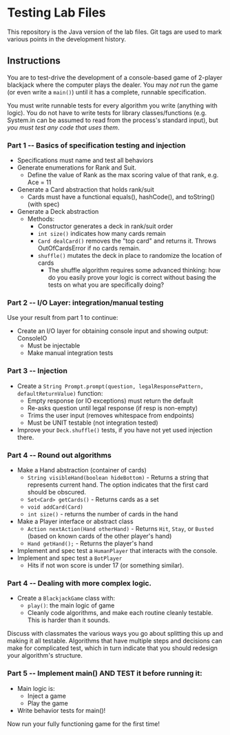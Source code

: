 # Testing Lab Files

This repository is the Java version of the lab files. Git tags are used 
to mark various points in the development history.

## Instructions

You are to test-drive the development of a console-based game of 2-player blackjack where the computer
plays the dealer. You may *not* run the game (or even write a `main()`) until it has a complete, runnable specification. 

You must write runnable tests for every algorithm you write (anything with logic). You do not have
to write tests for library classes/functions (e.g. System.in can be assumed to read from the process's 
standard input), but *you must test any code that uses them*.

### Part 1 -- Basics of specification testing and injection

- Specifications must name and test all behaviors
- Generate enumerations for Rank and Suit.
    - Define the value of Rank as the max scoring value of that rank, e.g. Ace = 11
- Generate a Card abstraction that holds rank/suit
    - Cards must have a functional equals(), hashCode(), and toString() (with spec)
- Generate a Deck abstraction
    - Methods: 
        - Constructor generates a deck in rank/suit order
        - `int size()` indicates how many cards remain
        - `Card dealCard()` removes the "top card" and returns it. Throws OutOfCardsError if no cards remain.
        - `shuffle()` mutates the deck in place to randomize the location of cards
            - The shuffle algorithm requires some advanced thinking: how do you easily 
              prove your logic is correct without basing the tests on what you are specifically doing?
  
### Part 2 -- I/O Layer: integration/manual testing

Use your result from part 1 to continue:

- Create an I/O layer for obtaining console input and showing output: ConsoleIO
    - Must be injectable
    - Make manual integration tests
    
### Part 3 -- Injection

- Create a `String Prompt.prompt(question, legalResponsePattern, defaultReturnValue)` function:
    - Empty response (or IO exceptions) must return the default
    - Re-asks question until legal response (if resp is non-empty)
    - Trims the user input (removes whitespace from endpoints)
    - Must be UNIT testable (not integration tested)
- Improve your `Deck.shuffle()` tests, if you have not yet used injection there.

### Part 4 -- Round out algorithms

- Make a Hand abstraction (container of cards)
    - `String visibleHand(boolean hideBottom)` - Returns a string that represents current hand. The option indicates that the first card should be obscured.
    - `Set<Card> getCards()` - Returns cards as a set
    - `void addCard(Card)` 
    - `int size()` - returns the number of cards in the hand
- Make a Player interface or abstract class
    - `Action nextAction(Hand otherHand)` - Returns `Hit`, `Stay`, or `Busted` (based on known cards of the other player's hand)
    - `Hand getHand();` - Returns the player's hand
- Implement and spec test a `HumanPlayer` that interacts with the console. 
- Implement and spec test a `BotPlayer` 
    - Hits if not won score is under 17 (or something similar).

### Part 4 -- Dealing with more complex logic.

- Create a `BlackjackGame` class with:
    - `play()`: the main logic of game
    - Cleanly code algorithms, and make each routine cleanly testable. This
      is harder than it sounds.

Discuss with classmates the various ways you go about splitting this up 
and making it all testable. Algorithms that have multiple steps and decisions can
make for complicated test, which in turn indicate that you should redesign
your algorithm's structure. 

### Part 5 -- Implement main() AND TEST it before running it:

- Main logic is:
    - Inject a game
    - Play the game
- Write behavior tests for main()!

Now run your fully functioning game for the first time!

